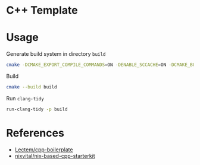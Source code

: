 # C++ Template

# Usage

Generate build system in directory `build`

```bash
cmake -DCMAKE_EXPORT_COMPILE_COMMANDS=ON -DENABLE_SCCACHE=ON -DCMAKE_BUILD_TYPE=Debug -Bbuild
```

Build

```bash
cmake --build build
```

Run `clang-tidy`

```bash
run-clang-tidy -p build
```

# References

- [Lectem/cpp-boilerplate](https://github.com/Lectem/cpp-boilerplate/)
- [nixvital/nix-based-cpp-starterkit](https://github.com/nixvital/nix-based-cpp-starterkit/)
